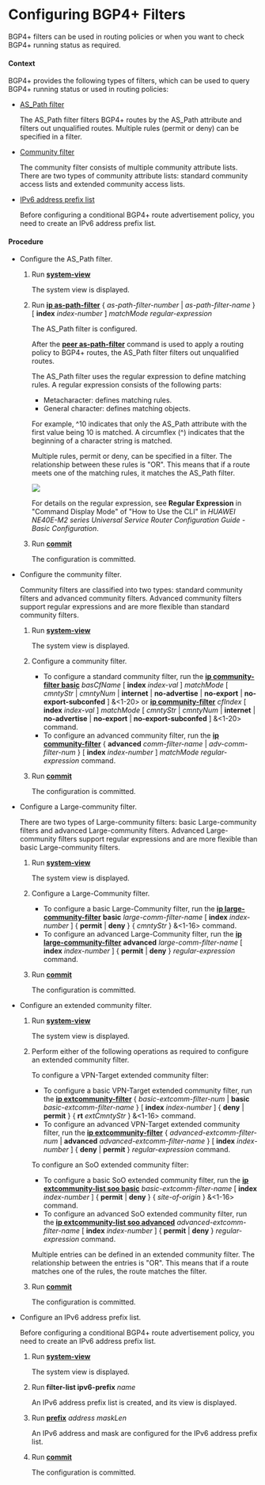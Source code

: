 Configuring BGP4+ Filters
=========================

BGP4+ filters can be used in routing policies or when you want to check BGP4+ running status as required.

#### Context

BGP4+ provides the following types of filters, which can be used to query BGP4+ running status or used in routing policies:

* [AS\_Path filter](#EN-US_TASK_0172366451__step411579934214039)
  
  The AS\_Path filter filters BGP4+ routes by the AS\_Path attribute and filters out unqualified routes. Multiple rules (permit or deny) can be specified in a filter.
* [Community filter](#EN-US_TASK_0172366451__cmd1328648366214039)
  
  The community filter consists of multiple community attribute lists. There are two types of community attribute lists: standard community access lists and extended community access lists.
* [IPv6 address prefix list](#EN-US_TASK_0172366451__cmd638172392510)
  
  Before configuring a conditional BGP4+ route advertisement policy, you need to create an IPv6 address prefix list.

#### Procedure

* Configure the AS\_Path filter.
  1. Run 
     [**system-view**](cmdqueryname=system-view)
     
     
     
     The system view is displayed.
  2. Run [**ip as-path-filter**](cmdqueryname=ip+as-path-filter) { *as-path-filter-number* | *as-path-filter-name* } [ **index**
     *index-number* ]
     *matchMode*
     *regular-expression*
     
     
     
     The AS\_Path filter is configured.
     
     After the [**peer as-path-filter**](cmdqueryname=peer+as-path-filter) command is used to apply a routing policy to BGP4+ routes, the AS\_Path filter filters out unqualified routes.
     
     The AS\_Path filter uses the regular expression to define matching rules. A regular expression consists of the following parts:
     
     + Metacharacter: defines matching rules.
     + General character: defines matching objects.
     
     For example, ^10 indicates that only the AS\_Path attribute with the first value being 10 is matched. A circumflex (^) indicates that the beginning of a character string is matched.
     
     Multiple rules, permit or deny, can be specified in a filter. The relationship between these rules is "OR". This means that if a route meets one of the matching rules, it matches the AS\_Path filter.
     
     ![](../../../../public_sys-resources/note_3.0-en-us.png) 
     
     For details on the regular expression, see **Regular Expression** in "Command Display Mode" of "How to Use the CLI" in *HUAWEI NE40E-M2 series
     Universal Service Router Configuration Guide - Basic Configuration*.
  3. Run [**commit**](cmdqueryname=commit)
     
     
     
     The configuration is committed.
* Configure the community filter.
  
  
  
  Community filters are classified into two types: standard community filters and advanced community filters. Advanced community filters support regular expressions and are more flexible than standard community filters.
  
  
  
  1. Run 
     [**system-view**](cmdqueryname=system-view)
     
     
     
     The system view is displayed.
  2. Configure a community filter.
     
     
     + To configure a standard community filter, run the [**ip community-filter basic**](cmdqueryname=ip+community-filter+basic) 
       *basCfName* [ **index**
       *index-val* ] *matchMode* [ *cmntyStr* | *cmntyNum* | **internet**
       | **no-advertise** | **no-export** | **no-export-subconfed** ] &<1-20> or [**ip community-filter**](cmdqueryname=ip+community-filter) 
       *cfIndex* [ **index**
       *index-val* ] *matchMode* [ *cmntyStr* | *cmntyNum* | **internet**
       | **no-advertise** | **no-export** | **no-export-subconfed** ] &<1-20> command.
     + To configure an advanced community filter, run the [**ip community-filter**](cmdqueryname=ip+community-filter) { **advanced**
       *comm-filter-name* | *adv-comm-filter-num* } [ **index**
       *index-number* ]
       *matchMode*
       *regular-expression* command.
  3. Run 
     [**commit**](cmdqueryname=commit)
     
     
     
     The configuration is committed.
* Configure a Large-community filter.
  
  
  
  There are two types of Large-community filters: basic Large-community filters and advanced Large-community filters. Advanced Large-community filters support regular expressions and are more flexible than basic Large-community filters.
  
  
  
  1. Run [**system-view**](cmdqueryname=system-view)
     
     
     
     The system view is displayed.
  2. Configure a Large-Community filter.
     
     
     + To configure a basic Large-Community filter, run the [**ip large-community-filter**](cmdqueryname=ip+large-community-filter)
       **basic**
       *large-comm-filter-name* [ **index**
       *index-number* ] { **permit** | **deny** } { *cmntyStr* } &<1-16> command.
     + To configure an advanced Large-Community filter, run the [**ip large-community-filter**](cmdqueryname=ip+large-community-filter)
       **advanced**
       *large-comm-filter-name* [ **index**
       *index-number* ] { **permit** | **deny** } *regular-expression* command.
  3. Run [**commit**](cmdqueryname=commit)
     
     
     
     The configuration is committed.
* Configure an extended community filter.
  1. Run 
     [**system-view**](cmdqueryname=system-view)
     
     
     
     The system view is displayed.
  2. Perform either of the following operations as required to configure an extended community filter.
     
     
     
     To configure a VPN-Target extended community filter:
     
     + To configure a basic VPN-Target extended community filter, run the [**ip extcommunity-filter**](cmdqueryname=ip+extcommunity-filter) { *basic-extcomm-filter-num* | **basic**
       *basic-extcomm-filter-name* }
       [ **index**
       *index-number* ]  { **deny** | **permit** } { **rt**
       *extCmntyStr* } &<1-16> command.
     + To configure an advanced VPN-Target extended community filter, run the [**ip extcommunity-filter**](cmdqueryname=ip+extcommunity-filter) { *advanced-extcomm-filter-num* | **advanced**
       *advanced-extcomm-filter-name* }
       [ **index**
       *index-number* ]  { **deny** | **permit** } *regular-expression* command.
     
     To configure an SoO extended community filter:
     
     + To configure a basic SoO extended community filter, run the [**ip extcommunity-list soo basic**](cmdqueryname=ip+extcommunity-list+soo+basic)
       *basic-extcomm-filter-name* [ **index**
       *index-number* ] { **permit** | **deny** } { *site-of-origin* } &<1-16> command.
     + To configure an advanced SoO extended community filter, run the [**ip extcommunity-list soo advanced**](cmdqueryname=ip+extcommunity-list+soo+advanced)
       *advanced-extcomm-filter-name* [ **index**
       *index-number* ] { **permit** | **deny** } *regular-expression* command.
     
     Multiple entries can be defined in an extended community filter. The relationship between the entries is "OR". This means that if a route matches one of the rules, the route matches the filter.
  3. Run 
     [**commit**](cmdqueryname=commit)
     
     
     
     The configuration is committed.
* Configure an IPv6 address prefix list.
  
  
  
  Before configuring a conditional BGP4+ route advertisement policy, you need to create an IPv6 address prefix list.
  
  
  
  1. Run [**system-view**](cmdqueryname=system-view)
     
     
     
     The system view is displayed.
  2. Run **filter-list ipv6-prefix**
     *name*
     
     
     
     An IPv6 address prefix list is created, and its view is displayed.
  3. Run [**prefix**](cmdqueryname=prefix)
     *address*
     *maskLen*
     
     
     
     An IPv6 address and mask are configured for the IPv6 address prefix list.
  4. Run [**commit**](cmdqueryname=commit)
     
     
     
     The configuration is committed.